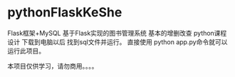 # pythonFlaskKeShe
Flask框架+MySQL  基于Flask实现的图书管理系统  基本的增删改查    python课程设计
下载到电脑以后 找到sql文件并运行。
直接使用 python app.py命令就可以运行此项目。


本项目仅供学习，请勿商用。。。。
